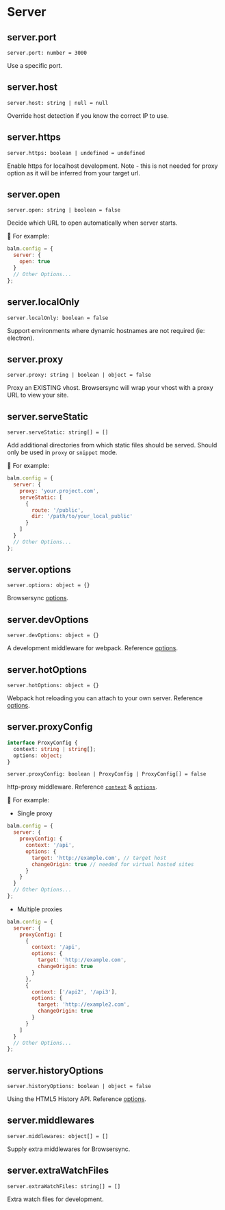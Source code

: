 # Server

## server.port

`server.port: number = 3000`

Use a specific port.

## server.host

`server.host: string | null = null`

Override host detection if you know the correct IP to use.

## server.https

`server.https: boolean | undefined = undefined`

Enable https for localhost development. Note - this is not needed for proxy option as it will be inferred from your target url.

## server.open

`server.open: string | boolean = false`

Decide which URL to open automatically when server starts.

🌰 For example:

```js
balm.config = {
  server: {
    open: true
  }
  // Other Options...
};
```

## server.localOnly

`server.localOnly: boolean = false`

Support environments where dynamic hostnames are not required (ie: electron).

## server.proxy

`server.proxy: string | boolean | object = false`

Proxy an EXISTING vhost. Browsersync will wrap your vhost with a proxy URL to view your site.

## server.serveStatic

`server.serveStatic: string[] = []`

Add additional directories from which static files should be served. Should only be used in `proxy` or `snippet` mode.

🌰 For example:

```js
balm.config = {
  server: {
    proxy: 'your.project.com',
    serveStatic: [
      {
        route: '/public',
        dir: '/path/to/your_local_public'
      }
    ]
  }
  // Other Options...
};
```

## server.options

`server.options: object = {}`

Browsersync [options](https://browsersync.io/docs/options).

## server.devOptions

`server.devOptions: object = {}`

A development middleware for webpack. Reference [options](https://github.com/webpack/webpack-dev-middleware#options).

## server.hotOptions

`server.hotOptions: object = {}`

Webpack hot reloading you can attach to your own server. Reference [options](https://github.com/webpack-contrib/webpack-hot-middleware#config).

## server.proxyConfig

```ts
interface ProxyConfig {
  context: string | string[];
  options: object;
}
```

`server.proxyConfig: boolean | ProxyConfig | ProxyConfig[] = false`

http-proxy middleware. Reference [`context`](https://github.com/chimurai/http-proxy-middleware#context-matching) & [`options`](https://github.com/chimurai/http-proxy-middleware#options).

🌰 For example:

- Single proxy

```js
balm.config = {
  server: {
    proxyConfig: {
      context: '/api',
      options: {
        target: 'http://example.com', // target host
        changeOrigin: true // needed for virtual hosted sites
      }
    }
  }
  // Other Options...
};
```

- Multiple proxies

```js
balm.config = {
  server: {
    proxyConfig: [
      {
        context: '/api',
        options: {
          target: 'http://example.com',
          changeOrigin: true
        }
      },
      {
        context: ['/api2', '/api3'],
        options: {
          target: 'http://example2.com',
          changeOrigin: true
        }
      }
    ]
  }
  // Other Options...
};
```

## server.historyOptions

`server.historyOptions: boolean | object = false`

Using the HTML5 History API. Reference [options](https://github.com/bripkens/connect-history-api-fallback#options).

## server.middlewares

`server.middlewares: object[] = []`

Supply extra middlewares for Browsersync.

## server.extraWatchFiles

`server.extraWatchFiles: string[] = []`

Extra watch files for development.
